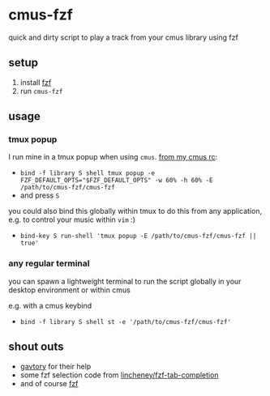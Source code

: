 # cmus-fzf

quick and dirty script to play a track from your cmus library using fzf


## setup

1. install [fzf](https://github.com/junegunn/fzf)
2. run `cmus-fzf`


## usage

### tmux popup

I run mine in a tmux popup when using `cmus`. [from my cmus rc](https://github.com/itsjfx/dotfiles/blob/master/.config/cmus/rc#L8):
* `bind -f library S shell tmux popup -e FZF_DEFAULT_OPTS="$FZF_DEFAULT_OPTS" -w 60% -h 60% -E /path/to/cmus-fzf/cmus-fzf`
* and press `S`

you could also bind this globally within tmux to do this from any application, e.g. to control your music within `vim` :)
* `bind-key S run-shell 'tmux popup -E /path/to/cmus-fzf/cmus-fzf || true'`

### any regular terminal

you can spawn a lightweight terminal to run the script globally in your desktop environment or within cmus

e.g. with a cmus keybind
* `bind -f library S shell st -e '/path/to/cmus-fzf/cmus-fzf'`


## shout outs

* [gavtory](https://github.com/gavtroy) for their help
* some fzf selection code from [lincheney/fzf-tab-completion](https://github.com/lincheney/fzf-tab-completion)
* and of course [fzf](https://github.com/junegunn/fzf)

